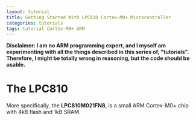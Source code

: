 ```yaml
---
layout: tutorial
title: Getting Started With LPC810 Cortex-M0+ Microcontroller
categories: tutorials
tags: tutorial Cortex-M0+ ARM
---
```


**Disclaimer: I am no ARM programming expert, and I myself am experimenting with all the things described in this series of, "tutorials". Therefore, I might be totally wrong in reasoning, but the code should be usable.**

# The LPC810
More specifically, the **LPC810M021FN8**, is a small ARM Cortex-M0+ chip with 4kB flash and 1kB SRAM.
